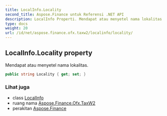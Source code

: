 ```yaml
---
title: LocalInfo.Locality
second_title: Aspose.Finance untuk Referensi .NET API
description: LocalInfo Properti. Mendapat atau menyetel nama lokalitas.
type: docs
weight: 20
url: /id/net/aspose.finance.ofx.taxw2/localinfo/locality/
---
```

## LocalInfo.Locality property

Mendapat atau menyetel nama lokalitas.

```csharp
public string Locality { get; set; }
```

### Lihat juga

* class [LocalInfo](../)
* ruang nama [Aspose.Finance.Ofx.TaxW2](../../localinfo/)
* perakitan [Aspose.Finance](../../../)


